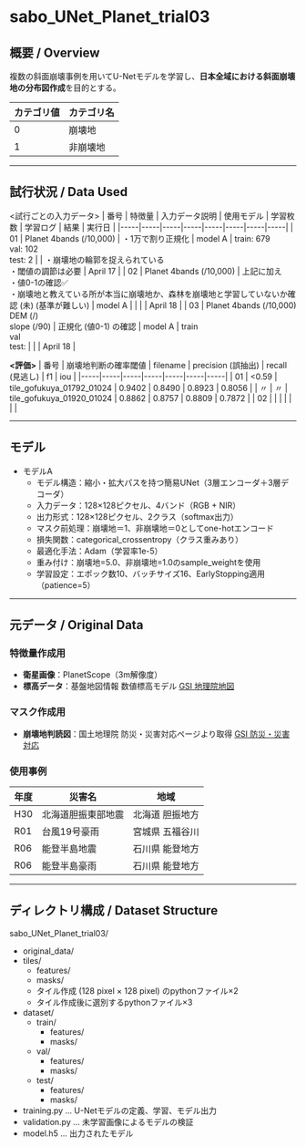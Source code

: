 # sabo_UNet_Planet_trial03

## 概要 / Overview
複数の斜面崩壊事例を用いてU-Netモデルを学習し、**日本全域における斜面崩壊地の分布図作成**を目的とする。<br>

| カテゴリ値 | カテゴリ名 |
|-----|-----|
| 0 | 崩壊地 |
| 1 | 非崩壊地 |
  
---
## 試行状況 / Data Used

<試行ごとの入力データ>
| 番号 | 特徴量 | 入力データ説明 | 使用モデル | 学習枚数 | 学習ログ | 結果 | 実行日 |
|-----|-----|-----|-----|-----|-----|-----|-----| 
| 01 | Planet 4bands (/10,000) | ・1万で割り正規化 | model A | train: 679 <br> val: 102 <br> test: 2 | |  ・崩壊地の輪郭を捉えられている <br> ・閾値の調節は必要 | April 17 |
| 02 | Planet 4bands (/10,000) | 上記に加え <br> ・値0-1の確認✅ <br> ・崩壊地と教えている所が本当に崩壊地か、森林を崩壊地と学習していないか確認 (未) (基準が難しい) | model A | | | | April 18 |
| 03 | Planet 4bands (/10,000) <br> DEM (/) <br> slope (/90) | 正規化 (値0-1) の確認 | model A | train <br> val <br> test: | | | April 18 |

**<評価>**
| 番号 | 崩壊地判断の確率閾値 | filename | precision (誤抽出) | recall (見逃し) | f1 | iou |
|-----|-----|-----|-----|-----|-----|-----|
| 01 | <0.59 | tile_gofukuya_01792_01024 |	0.9402 | 0.8490 | 0.8923 | 0.8056 |
| 〃 | 〃 | tile_gofukuya_01920_01024 |	0.8862 | 0.8757 | 0.8809 | 0.7872 |
| 02 | | | | | | |

---
## モデル

- モデルA
  - モデル構造：縮小・拡大パスを持つ簡易UNet（3層エンコーダ＋3層デコーダ）
  - 入力データ：128×128ピクセル、4バンド（RGB + NIR）
  - 出力形式：128×128ピクセル、2クラス（softmax出力）
  - マスク前処理：崩壊地＝1、非崩壊地＝0としてone-hotエンコード
  - 損失関数：categorical_crossentropy（クラス重みあり）
  - 最適化手法：Adam（学習率1e-5）
  - 重み付け：崩壊地=5.0、非崩壊地=1.0のsample_weightを使用
  - 学習設定：エポック数10、バッチサイズ16、EarlyStopping適用（patience=5）

---

## 元データ / Original Data

### 特徴量作成用
- **衛星画像**：PlanetScope（3m解像度）
- **標高データ**：基盤地図情報 数値標高モデル [GSI 地理院地図](https://service.gsi.go.jp/kiban/)

### マスク作成用
- **崩壊地判読図**：国土地理院 防災・災害対応ページより取得 [GSI 防災・災害対応](https://www.gsi.go.jp/bousai.html)

### 使用事例
| 年度 | 災害名 | 地域 |
|------|--------|------|
| H30  | 北海道胆振東部地震   | 北海道 胆振地方 |
| R01  | 台風19号豪雨        | 宮城県 五福谷川 |
| R06  | 能登半島地震        | 石川県 能登地方 |
| R06  | 能登半島豪雨        | 石川県 能登地方 |

---

## ディレクトリ構成 / Dataset Structure

sabo_UNet_Planet_trial03/

- original_data/
- tiles/
  - features/
  - masks/
  - タイル作成 (128 pixel × 128 pixel) のpythonファイル×2
  - タイル作成後に選別するpythonファイル×3
- dataset/
  - train/     
    - features/
    - masks/
  - val/               
    - features/
    - masks/
  - test/
    - features/
    - masks/
- training.py ... U-Netモデルの定義、学習、モデル出力
- validation.py ... 未学習画像によるモデルの検証
- model.h5 ... 出力されたモデル
